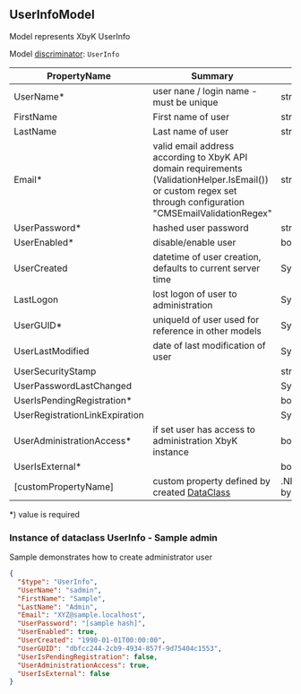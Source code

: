 <!-- generated file with tool "Kentico.Xperience.UMT.DocUtils" - edited through template "UmtModel.cshtml" -->
## UserInfoModel
Model represents XbyK UserInfo

Model [discriminator](../UmtModel.md#discriminator): `UserInfo`

|PropertyName|Summary|.NET Type|Notes|
|---|---|---|---|
|UserName\*|user nane / login name - must be unique|string?||
|FirstName|First name of user|string?||
|LastName|Last name of user|string?||
|Email\*|valid email address according to XbyK API domain requirements (ValidationHelper.IsEmail()) or custom regex set through configuration "CMSEmailValidationRegex"|string?||
|UserPassword\*|hashed user password|string?||
|UserEnabled\*|disable/enable user|bool?||
|UserCreated|datetime of user creation, defaults to current server time|System.DateTime?||
|LastLogon|lost logon of user to administration|System.DateTime?||
|UserGUID\*|uniqueId of user used for reference in other models|System.Guid?|[UniqueId](../UmtModel.md#UniqueId)|
|UserLastModified|date of last modification of user|System.DateTime?||
|UserSecurityStamp||string?||
|UserPasswordLastChanged||System.DateTime?||
|UserIsPendingRegistration\*||bool?||
|UserRegistrationLinkExpiration||System.DateTime?||
|UserAdministrationAccess\*|if set user has access to administration XbyK instance|bool?||
|UserIsExternal\*||bool?||
|[customPropertyName]|custom property defined by created [DataClass](./DataClassModel.md)|.NET type defined by data class field||

<p>*) value is required</p>


### Instance of dataclass UserInfo - Sample admin
Sample demonstrates how to create administrator user
```json
{
  "$type": "UserInfo",
  "UserName": "sadmin",
  "FirstName": "Sample",
  "LastName": "Admin",
  "Email": "XYZ@sample.localhost",
  "UserPassword": "[sample hash]",
  "UserEnabled": true,
  "UserCreated": "1990-01-01T00:00:00",
  "UserGUID": "dbfcc244-2cb9-4934-857f-9d75404c1553",
  "UserIsPendingRegistration": false,
  "UserAdministrationAccess": true,
  "UserIsExternal": false
}
```

